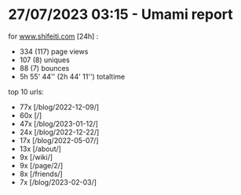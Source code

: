 # 27/07/2023 03:15 - Umami report
for www.shifeiti.com [24h] :

 - 334 (117) page views
 - 107 (8) uniques
 - 88 (7) bounces
 - 5h 55' 44'' (2h 44' 11'') totaltime


top 10 urls:
 - 77x [/blog/2022-12-09/]
 - 60x [/]
 - 47x [/blog/2023-01-12/]
 - 24x [/blog/2022-12-22/]
 - 17x [/blog/2022-05-07/]
 - 13x [/about/]
 - 9x [/wiki/]
 - 9x [/page/2/]
 - 8x [/friends/]
 - 7x [/blog/2023-02-03/]


